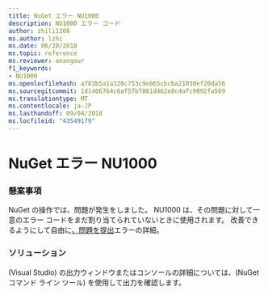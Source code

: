 ```yaml
---
title: NuGet エラー NU1000
description: NU1000 エラー コード
author: zhili1208
ms.author: lzhi
ms.date: 06/20/2018
ms.topic: reference
ms.reviewer: anangaur
f1_keywords:
- NU1000
ms.openlocfilehash: a783b5a1a320c753c9e065cbcba21030ef20da56
ms.sourcegitcommit: 1d1406764c6af5fb7801d462e0c4afc9092fa569
ms.translationtype: MT
ms.contentlocale: ja-JP
ms.lasthandoff: 09/04/2018
ms.locfileid: "43549179"
---
```

# <a name="nuget-error-nu1000"></a>NuGet エラー NU1000

### <a name="issue"></a>懸案事項
NuGet の操作では、問題が発生をしました。 NU1000 は、その問題に対して一意のエラー コードをまだ割り当てられていないときに使用されます。 改善できるようにして自由に[、問題を提出](https://github.com/nuget/home/issues)エラーの詳細。

### <a name="solution"></a>ソリューション
(Visual Studio) の出力ウィンドウまたはコンソールの詳細については、(NuGet コマンド ライン ツール) を使用して出力を確認します。
